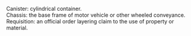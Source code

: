 Canister: cylindrical container.     
Chassis:  the base frame of motor vehicle or other wheeled conveyance.    
Requisition: an official order layering claim to the use of property or material.     
    
